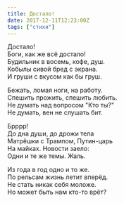 ```yaml
---
title: Достало! 
date: 2017-12-11T12:23:00Z
tags: ["стихи"]
---
```


Достало!  
Боги, как же всё достало!  
Будильник в восемь, кофе, душ.  
Кобылы сивой бред с экрана.  
И груши с вкусом как бы груш.  

Бежать, ломая ноги, на работу.  
Спешить прожить, спешить любить.  
Не думать над вопросом "Кто ты?"  
Не думать, вен не слушать бит.  

Брррр!  
До дна души, до дрожи тела  
Матрёшки с Трампом, Путин-царь  
На майках. Новости заело:  
Одни и те же темы. Жаль.  

Из года в год одно и то же.  
По рельсам жизнь летит вперёд.  
Не стать никак себя моложе.  
Но может быть нам кто-то врёт?  

